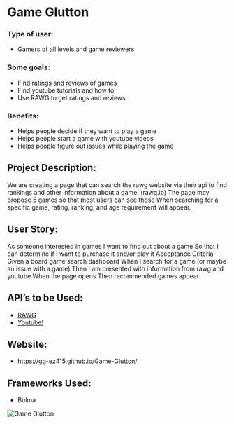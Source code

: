 # Game Glutton

### Type of user:
* Gamers of all levels and game reviewers
### Some goals:
* Find ratings and reviews of games
* Find youtube tutorials and how to
* Use RAWG to get ratings and reviews
### Benefits:
* Helps people decide if they want to play a game
* Helps people start a game with youtube videos
* Helps people figure out issues while playing the game 

## Project Description:
We are creating a page that can search the rawg website via their api to find rankings and other information about a game. (rawg.io)
The page may propose 5 games so that most users can see those
When searching for a specific game, rating, ranking, and age requirement will appear.

## User Story:
As someone interested in games
I want to find out about a game
So that I can determine if I want to purchase it and/or play it
Acceptance Criteria
Given a board game search dashboard
When I search for a game (or maybe an issue with a game)
Then I am presented with information from rawg and youtube 
When the page opens
Then recommended games appear 

## API’s to be Used:
* [RAWG](https://rawg.io/apidocs)
* [Youtube!](https://console.cloud.google.com/apis/api/youtube.googleapis.com)

## Website: 
* https://gg-ez415.github.io/Game-Glutton/

## Frameworks Used:
* Bulma



![Game Glutton](https://user-images.githubusercontent.com/82787571/172019455-886035e9-a2c0-48f9-ac1e-2efd0c2874c9.png)


